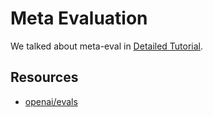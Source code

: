 # Meta Evaluation
We talked about meta-eval in [Detailed Tutorial](/getting_started/detailed_tutorial.ipynb).

## Resources
- [openai/evals](https://github.com/openai/evals/blob/bd3b4d0afa7785f0374c46c32a32dd4c55105c28/docs/build-eval.md?plain=1#L81-L82)
